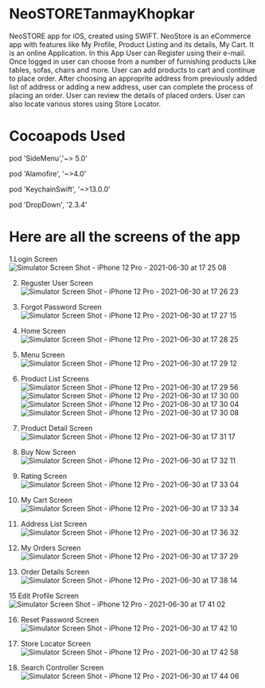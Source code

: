 # NeoSTORETanmayKhopkar
NeoSTORE app for iOS, created using SWIFT. 
NeoStore is an eCommerce app with features like My Profile, Product Listing and its details, My Cart. It is an online Application. In this App User can Register using their e-mail. Once logged in user can choose from a number of furnishing products Like tables, sofas, chairs and more. User can add products to cart and continue to place order. After choosing an approprite address from previously added list of address or adding a new address, user can complete the process of placing an order. User can review the details of placed orders. User can also locate various stores using Store Locator.

# Cocoapods Used
pod 'SideMenu','~> 5.0'

pod 'Alamofire', '~>4.0'

pod 'KeychainSwift', '~>13.0.0'

pod 'DropDown', '2.3.4'

# Here are all the screens of the app

1.Login Screen 
![Simulator Screen Shot - iPhone 12 Pro - 2021-06-30 at 17 25 08](https://user-images.githubusercontent.com/60038179/123956298-286f4700-d9c8-11eb-9ff1-82bf1d561829.png)

2. Reguster User Screen
![Simulator Screen Shot - iPhone 12 Pro - 2021-06-30 at 17 26 23](https://user-images.githubusercontent.com/60038179/123956499-5f455d00-d9c8-11eb-9edb-8e1c38491690.png)

3. Forgot Password Screen
![Simulator Screen Shot - iPhone 12 Pro - 2021-06-30 at 17 27 15](https://user-images.githubusercontent.com/60038179/123956566-75531d80-d9c8-11eb-83aa-85a75f7f8552.png)

4. Home Screen
![Simulator Screen Shot - iPhone 12 Pro - 2021-06-30 at 17 28 25](https://user-images.githubusercontent.com/60038179/123956705-9d428100-d9c8-11eb-87ef-db01d1d3955d.png)

5. Menu Screen 
![Simulator Screen Shot - iPhone 12 Pro - 2021-06-30 at 17 29 12](https://user-images.githubusercontent.com/60038179/123956813-bba87c80-d9c8-11eb-8472-87b955d66847.png)

6. Product List Screens
![Simulator Screen Shot - iPhone 12 Pro - 2021-06-30 at 17 29 56](https://user-images.githubusercontent.com/60038179/123956953-e09cef80-d9c8-11eb-96d3-461ec0dc9748.png)
![Simulator Screen Shot - iPhone 12 Pro - 2021-06-30 at 17 30 00](https://user-images.githubusercontent.com/60038179/123956972-e561a380-d9c8-11eb-99d0-53d1c9586058.png)
![Simulator Screen Shot - iPhone 12 Pro - 2021-06-30 at 17 30 04](https://user-images.githubusercontent.com/60038179/123956976-e692d080-d9c8-11eb-971d-700bf4487665.png)
![Simulator Screen Shot - iPhone 12 Pro - 2021-06-30 at 17 30 08](https://user-images.githubusercontent.com/60038179/123956977-e7c3fd80-d9c8-11eb-95c6-f1dadc374dc0.png)

7. Product Detail Screen
![Simulator Screen Shot - iPhone 12 Pro - 2021-06-30 at 17 31 17](https://user-images.githubusercontent.com/60038179/123957110-0aeead00-d9c9-11eb-9deb-9f410b90db06.png)

8. Buy Now Screen 
![Simulator Screen Shot - iPhone 12 Pro - 2021-06-30 at 17 32 11](https://user-images.githubusercontent.com/60038179/123957191-1d68e680-d9c9-11eb-987d-775ee17ece59.png)

9. Rating Screen
![Simulator Screen Shot - iPhone 12 Pro - 2021-06-30 at 17 33 04](https://user-images.githubusercontent.com/60038179/123957290-3bcee200-d9c9-11eb-9b4e-3fdec11d873b.png)

10. My Cart Screen
![Simulator Screen Shot - iPhone 12 Pro - 2021-06-30 at 17 33 34](https://user-images.githubusercontent.com/60038179/123957348-4db08500-d9c9-11eb-8f32-240a2b8c8bd8.png)

11. Address List Screen
![Simulator Screen Shot - iPhone 12 Pro - 2021-06-30 at 17 36 32](https://user-images.githubusercontent.com/60038179/123957713-be57a180-d9c9-11eb-9c80-b4aa3087f936.png)

12. My Orders Screen
![Simulator Screen Shot - iPhone 12 Pro - 2021-06-30 at 17 37 29](https://user-images.githubusercontent.com/60038179/123957801-d92a1600-d9c9-11eb-8be8-2a209d16cec6.png)

13. Order Details Screen
![Simulator Screen Shot - iPhone 12 Pro - 2021-06-30 at 17 38 14](https://user-images.githubusercontent.com/60038179/123957872-f52db780-d9c9-11eb-960e-28cb98b96818.png)

15 Edit Profile Screen 
![Simulator Screen Shot - iPhone 12 Pro - 2021-06-30 at 17 41 02](https://user-images.githubusercontent.com/60038179/123958244-6f5e3c00-d9ca-11eb-84dc-7084232e1b39.png)

16. Reset Password Screen
![Simulator Screen Shot - iPhone 12 Pro - 2021-06-30 at 17 42 10](https://user-images.githubusercontent.com/60038179/123958298-813fdf00-d9ca-11eb-8009-ae962e03a09c.png)

17. Store Locator Screen
![Simulator Screen Shot - iPhone 12 Pro - 2021-06-30 at 17 42 58](https://user-images.githubusercontent.com/60038179/123958381-9ddc1700-d9ca-11eb-9d09-a4840685b809.png)

18. Search Controller Screen
![Simulator Screen Shot - iPhone 12 Pro - 2021-06-30 at 17 44 06](https://user-images.githubusercontent.com/60038179/123958507-c6641100-d9ca-11eb-9bd3-4ada7641e5f3.png)

